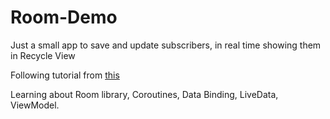 # Room-Demo

Just a small app to save and update subscribers, in real time showing them in Recycle View

Following tutorial from [this](https://www.youtube.com/watch?v=v2yocpEcE_g)

Learning about Room library, Coroutines, Data Binding, LiveData, ViewModel.

